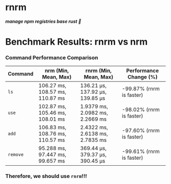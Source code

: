 # rnrm

**_manage npm registries base rust 🦀_**

# Benchmark Results: rnrm vs nrm

### Command Performance Comparison

| Command  | nrm (Min, Mean, Max)            | rnrm (Min, Mean, Max)           | Performance Change (%)   |
| -------- | ------------------------------- | ------------------------------- | ------------------------ |
| `ls`     | 106.27 ms, 108.57 ms, 110.87 ms | 136.21 µs, 137.92 µs, 139.85 µs | -99.87% (rnrm is faster) |
| `use`    | 102.87 ms, 105.46 ms, 108.01 ms | 1.9379 ms, 2.0982 ms, 2.2669 ms | -98.02% (rnrm is faster) |
| `add`    | 106.83 ms, 108.76 ms, 110.57 ms | 2.4322 ms, 2.6138 ms, 2.7835 ms | -97.60% (rnrm is faster) |
| `remove` | 95.288 ms, 97.447 ms, 99.657 ms | 369.44 µs, 379.37 µs, 390.45 µs | -99.61% (rnrm is faster) |

### **Therefore, we should use `rnrm`!!!**
